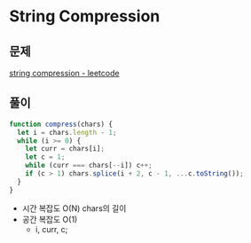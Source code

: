 # String Compression

## 문제

[string compression - leetcode](https://leetcode.com/problems/string-compression/)

## 풀이

```js
function compress(chars) {
  let i = chars.length - 1;
  while (i >= 0) {
    let curr = chars[i];
    let c = 1;
    while (curr === chars[--i]) c++;
    if (c > 1) chars.splice(i + 2, c - 1, ...c.toString());
  }
}
```

- 시간 복잡도 O(N) chars의 길이
- 공간 복잡도 O(1)
  - i, curr, c;
